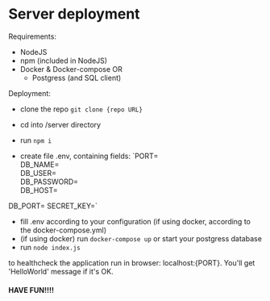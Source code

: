 # Server deployment

Requirements:
- NodeJS 
- npm (included in NodeJS)
- Docker & Docker-compose
OR
  - Postgress (and SQL client)
    

Deployment:
- clone the repo 
`git clone {repo URL}`
  
- cd into /server directory
- run 
`npm i`
  
- create file .env, containing fields:
`PORT=  
DB_NAME=  
DB_USER=  
DB_PASSWORD=  
DB_HOST=
  
DB_PORT=
SECRET_KEY=`  
  
- fill .env according to your configuration (if using docker, according to the docker-compose.yml)
- (if using docker) run `docker-compose up` or start your postgress database
- run `node index.js`

to healthcheck the application run in browser: localhost:{PORT}. You'll get 'HelloWorld' message if it's OK.

#### HAVE FUN!!!!